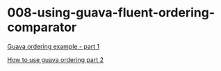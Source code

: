 008-using-guava-fluent-ordering-comparator
==========================================

[Guava ordering example - part 1](http://www.leveluplunch.com/java/tutorials/008-using-guava-fluent-ordering-comparator-part1/)

[How to use guava ordering part 2](http://www.leveluplunch.com/java/tutorials/012-guava-ordering-part2/)
